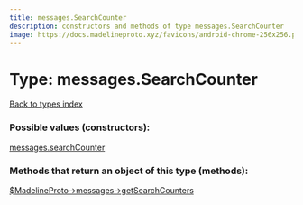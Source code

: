 ```yaml
---
title: messages.SearchCounter
description: constructors and methods of type messages.SearchCounter
image: https://docs.madelineproto.xyz/favicons/android-chrome-256x256.png
---
```

# Type: messages.SearchCounter  
[Back to types index](index.md)



### Possible values (constructors):

[messages.searchCounter](../constructors/messages.searchCounter.md)  



### Methods that return an object of this type (methods):

[$MadelineProto->messages->getSearchCounters](../methods/messages.getSearchCounters.md)  



